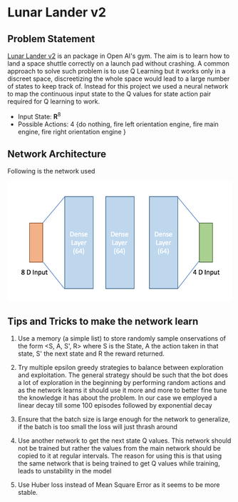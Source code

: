 # Lunar Lander v2

## Problem Statement
[Lunar Lander v2](https://gym.openai.com/envs/LunarLander-v2/) is an package in Open AI's gym. The aim is to learn how to land a space shuttle correctly on a launch pad without crashing. A common approach to solve such problem is to use Q Learning but it works only in a discreet space, discreetizing the whole space would lead to a large number of states to keep track of. Instead for this project we used a neural network to map the continuous input state to the Q values for state action pair required for Q learning to work.

* Input State: **R**<sup>8</sup>
* Possible Actions: 4  {do nothing, fire left orientation engine, fire main engine, fire right orientation engine }

## Network Architecture

Following is the network used 

![Network Architecture](https://github.com/monkeydunkey/Lunar_Lander_v2/blob/master/resources/networkArchitecture.png)

## Tips and Tricks to make the network learn
1. Use a memory (a simple list) to store randomly sample onservations of the form <S, A, S', R> where S is the State, A the action taken in that state, S' the next state and R the reward returned.

2. Try multiple epsilon greedy strategies to balance between exploration and exploitation. The general strategy should be such that the bot does a lot of exploration in the beginning by performing random actions and as the network learns it should use it more and more to better fine tune the knowledge it has about the problem. In our case we employed a linear decay till some 100 episodes followed by exponential decay

3. Ensure that the batch size is large enough for the network to generalize, if the batch is too small the loss will just thrash around

4. Use another network to get the next state Q values. This network should not be trained but rather the values from the main network should be copied to it at regular intervals. The reason for using this is that using the same network that is being trained to get Q values while training, leads to unstability in the model

5. Use Huber loss instead of Mean Square Error as it seems to be more stable.

